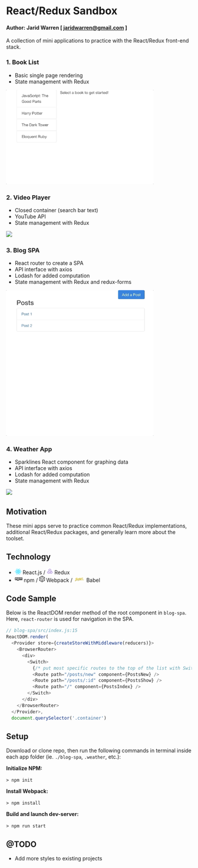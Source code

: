 # React/Redux Sandbox

#### Author: Jarid Warren [ <jaridwarren@gmail.com> ]

A collection of mini applications to practice with the React/Redux front-end stack.

### 1. Book List

- Basic single page rendering
- State management with Redux

<img src="./readme-images/demos/book-list-demo.gif" width="400">

### 2. Video Player

- Closed container (search bar text)
- YouTube API
- State management with Redux

<img src="./readme-images/demos/video-player-demo.gif" width="400">

### 3. Blog SPA

- React router to create a SPA
- API interface with axios
- Lodash for added computation
- State management with Redux and redux-forms

<img src="./readme-images/demos/blog-spa-demo.gif" width="400">

### 4. Weather App

- Sparklines React component for graphing data
- API interface with axios
- Lodash for added computation
- State management with Redux

<img src="./readme-images/demos/weather-demo.gif" width="600">

## Motivation

These mini apps serve to practice common React/Redux implementations, additional React/Redux packages, and generally learn more about the toolset.

## Technology

- <img src="./readme-images/logos/react.svg" width="17"> React.js / <img src="./readme-images/logos/redux.svg" width="17">  Redux
- <img src="./readme-images/logos/npm.svg" width="20"> npm / <img src="./readme-images/logos/webpack.svg" width="15">  Webpack / <img src="./readme-images/logos/babel.svg" width="30"> Babel

## Code Sample

Below is the ReactDOM render method of the root component in `blog-spa`. Here, `react-router` is used for navigation in the SPA.

```javascript
// blog-spa/src/index.js:15
ReactDOM.render(
  <Provider store={createStoreWithMiddleware(reducers)}>
    <BrowserRouter>
      <div>
        <Switch>
          {/* put most specific routes to the top of the list with Switch */}
          <Route path="/posts/new" component={PostsNew} />
          <Route path="/posts/:id" component={PostsShow} />
          <Route path="/" component={PostsIndex} />
        </Switch>
      </div>
    </BrowserRouter>
  </Provider>,
  document.querySelector('.container')
```

## Setup
Download or clone repo, then run the following commands in terminal inside each app folder (ie. `./blog-spa`, `.weather`, etc.):

**Initialize NPM:**

`> npm init` 

**Install Webpack:**

`> npm install`

**Build and launch dev-server:**

`> npm run start`

## @TODO

* Add more styles to existing projects

